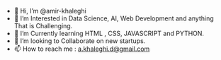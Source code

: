 - 👋 Hi, I’m @amir-khaleghi
- 👀 I’m Interested in Data Science, AI, Web Development and anything That is Challenging.
- 🌱 I’m Currently learning HTML , CSS, JAVASCRIPT and PYTHON.
- 💞️ I’m looking to Collaborate on new startups.
- 📫 How to reach me : a.khaleghi.d@gmail.com

<!---
amir-khaleghi/amir-khaleghi is a ✨ special ✨ repository because its `README.md` (this file) appears on your GitHub profile.
You can click the Preview link to take a look at your changes.
--->
